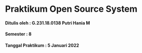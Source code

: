 # Praktikum Open Source System
#### Ditulis oleh : G.231.18.0138 Putri Hania M
#### Semester : 8
#### Tanggal Praktikum : 5 Januari 2022